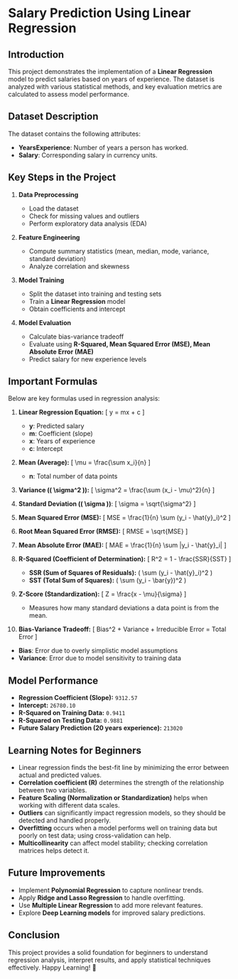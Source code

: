 # Salary Prediction Using Linear Regression

## Introduction
This project demonstrates the implementation of a **Linear Regression** model to predict salaries based on years of experience. The dataset is analyzed with various statistical methods, and key evaluation metrics are calculated to assess model performance.

## Dataset Description
The dataset contains the following attributes:
- **YearsExperience**: Number of years a person has worked.
- **Salary**: Corresponding salary in currency units.

## Key Steps in the Project
1. **Data Preprocessing**
   - Load the dataset
   - Check for missing values and outliers
   - Perform exploratory data analysis (EDA)
   
2. **Feature Engineering**
   - Compute summary statistics (mean, median, mode, variance, standard deviation)
   - Analyze correlation and skewness
   
3. **Model Training**
   - Split the dataset into training and testing sets
   - Train a **Linear Regression** model
   - Obtain coefficients and intercept
   
4. **Model Evaluation**
   - Calculate bias-variance tradeoff
   - Evaluate using **R-Squared, Mean Squared Error (MSE), Mean Absolute Error (MAE)**
   - Predict salary for new experience levels

## Important Formulas
Below are key formulas used in regression analysis:

1. **Linear Regression Equation:**
   \[ y = mx + c \]
   - **y**: Predicted salary
   - **m**: Coefficient (slope)
   - **x**: Years of experience
   - **c**: Intercept

2. **Mean (Average):**
   \[ \mu = \frac{\sum x_i}{n} \]
   - **n**: Total number of data points

3. **Variance (\( \sigma^2 \)):**
   \[ \sigma^2 = \frac{\sum (x_i - \mu)^2}{n} \]
   
4. **Standard Deviation (\( \sigma \))**:
   \[ \sigma = \sqrt{\sigma^2} \]
   
5. **Mean Squared Error (MSE):**
   \[ MSE = \frac{1}{n} \sum (y_i - \hat{y}_i)^2 \]
   
6. **Root Mean Squared Error (RMSE):**
   \[ RMSE = \sqrt{MSE} \]
   
7. **Mean Absolute Error (MAE):**
   \[ MAE = \frac{1}{n} \sum |y_i - \hat{y}_i| \]
   
8. **R-Squared (Coefficient of Determination):**
   \[ R^2 = 1 - \frac{SSR}{SST} \]
   - **SSR (Sum of Squares of Residuals):** \( \sum (y_i - \hat{y}_i)^2 \)
   - **SST (Total Sum of Squares):** \( \sum (y_i - \bar{y})^2 \)

9. **Z-Score (Standardization):**
   \[ Z = \frac{x - \mu}{\sigma} \]
   - Measures how many standard deviations a data point is from the mean.

10. **Bias-Variance Tradeoff:**
   \[ Bias^2 + Variance + Irreducible Error = Total Error \]
   - **Bias**: Error due to overly simplistic model assumptions
   - **Variance**: Error due to model sensitivity to training data
   
## Model Performance
- **Regression Coefficient (Slope):** `9312.57`
- **Intercept:** `26780.10`
- **R-Squared on Training Data:** `0.9411`
- **R-Squared on Testing Data:** `0.9881`
- **Future Salary Prediction (20 years experience):** `213020`

## Learning Notes for Beginners
- Linear regression finds the best-fit line by minimizing the error between actual and predicted values.
- **Correlation coefficient (R)** determines the strength of the relationship between two variables.
- **Feature Scaling (Normalization or Standardization)** helps when working with different data scales.
- **Outliers** can significantly impact regression models, so they should be detected and handled properly.
- **Overfitting** occurs when a model performs well on training data but poorly on test data; using cross-validation can help.
- **Multicollinearity** can affect model stability; checking correlation matrices helps detect it.

## Future Improvements
- Implement **Polynomial Regression** to capture nonlinear trends.
- Apply **Ridge and Lasso Regression** to handle overfitting.
- Use **Multiple Linear Regression** to add more relevant features.
- Explore **Deep Learning models** for improved salary predictions.

## Conclusion
This project provides a solid foundation for beginners to understand regression analysis, interpret results, and apply statistical techniques effectively. Happy Learning! 🚀

